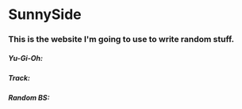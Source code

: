 # SunnySide
### This is the website I'm going to use to write random stuff.

##### Yu-Gi-Oh:

##### Track:

##### Random BS:
